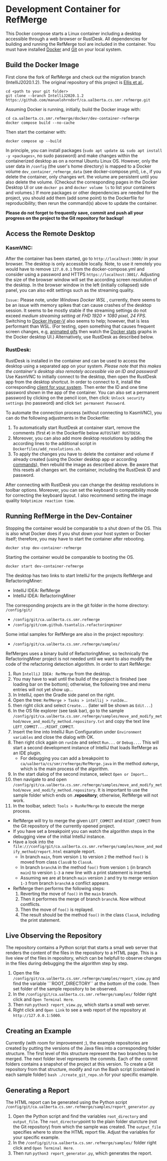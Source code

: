 # Development Container for RefMerge

This Docker compose starts a Linux container including a desktop accessible through a web browser or RustDesk.
All dependencies for building and running the RefMerge tool are included in the container.
You must have installed [Docker](https://docs.docker.com/get-started/get-docker/) and [Git](https://git-scm.com/downloads) on your local system.

## Build the Docker Image

First clone the fork of RefMerge and check out the migration branch (IntelliJ2020.1.2).
The original repository of this project is [Ellis et al.](https://github.com/ualberta-smr/RefMerge).
```
cd <path to your git folder>
git clone --branch IntelliJ2020.1.2 https://github.com/manuelohrndorf/ca.ualberta.cs.smr.refmerge.git
```

Assuming Docker is running, initially, build the Docker image with:
```
cd ca.ualberta.cs.smr.refmerge/docker/dev-container-refmerge
docker compose build --no-cache
```

Then start the container with:
```
docker compose up --build
```
In principle, you can install packages (```sudo apt update && sudo apt install -y <packages>```, no sudo password) and make changes within the containerized desktop as on a normal Ubuntu Linux OS.
However, only the user data in ```/config``` (the user's home directory) is mapped to a Docker volume ```dev_container_refmerge_data``` (see docker-compose.yml), i.e., if you delete the container, only changes wrt. the volume are persistent until you also delete the volume.
 (Checkout the corresponding pages in the Docker Desktop UI or use ```docker ps``` and ```docker volume ls``` to list your containers and volumes.)
If more packages or other dependencies are needed for the project, you should add them (add some point) to the Dockerfile for reproducibility; then rerun the command(s) above to update the container.

**Please do not forget to frequently save, commit and push all your progress on the project to the Git repository for backup!**

## Access the Remote Desktop

### KasmVNC:

After the container has been started, go to ```http://localhost:3000/``` in your browser.
The desktop is only accessible locally.
Note, to use it remotely you would have to remove ```127.0.0.1``` from the docker-compose.yml and consider using a password and HTTPS ```https://localhost:3001/```.
Adjusting the size of the browser window will set the according screen resolution of the desktop.
In the browser window in the left (initially collapsed) side panel, you can also edit settings such as the streaming quality.

```Issue:``` Please note, under *Windows Docker WSL* , currently, there seems to be an issue with memory spikes that can cause crashes of the desktop session.
It seems to be mostly stable if the streaming settings do not exceed *medium streaming setting at FHD 1920 × 1080 pixel, 24 FPS*.
Switching to [Docker Hyper-V](https://forums.docker.com/t/make-hyper-v-default-engine-on-docker-desktop-for-windows-installation/120377/2) also seems to help; however, that is less performant than WSL.
(For testing, open something that causes frequent screen changes, e.g, [animated gifs](https://tenor.com/) then watch the [Docker stats](https://www.docker.com/blog/how-to-monitor-container-memory-and-cpu-usage-in-docker-desktop/) graphs in the Docker desktop UI.)
Alternatively, use RustDesk as described below.

### RustDesk:

RustDesk is installed in the container and can be used to access the desktop using a separated app on your system.
*Please note that this makes the container's desktop also remotely accessible via an ID and password!*
Use KasmVNC to initially connect to the desktop, then open the RustDesk app from the desktop shortcut.
In order to connect to it, install the corresponding [client for your system](https://github.com/rustdesk/rustdesk/releases/tag/1.3.7).
Then enter the ID and one time password shown in the app of the container.
You can also set a permanent password by clicking on the pencil icon, then click: ```Unlock security settings``` (no password) and click ```Set permanent Password```.

To automate the connection process (without connecting to KasmVNC), you can do the following adjustments in the Dockerfile:
1. To automatically start RustDesk at container start, remove the comments (first ```#```) in the Dockerfile below ```AUTOSTART RUSTDESK```.
1. Moreover, you can also add more desktop resolutions by adding the according lines to the additional script in ```Dockerfiles/add_resolutions.sh```.
1. To apply the changes you have to delete the container and volume if already created (using the Docker desktop app or according [commands](https://www.digitalocean.com/community/tutorials/how-to-remove-docker-images-containers-and-volumes)), then rebuild the image as described above.
Be aware that this resets all changes wrt. the container, including the RustDesk ID and password.

After connecting with RustDesk you can change the desktop resolutions in toolbar options.
Moreover, you can set the keyboard to compatibility mode for correcting the keyboard layout.
I also recommend setting the image quality to```Optimize reaction time```.

## Running RefMerge in the Dev-Container

Stopping the container would be comparable to a shut down of the OS.
This is also what Docker does if you shut down your host system or Docker itself; therefore, you may have to start the container after rebooting.
```
docker stop dev-container-refmerge
```
Starting the container would be comparable to booting the OS.
```
docker start dev-container-refmerge
```

The desktop has two links to start IntelliJ for the projects RefMerge and RefactoringMiner:
- IntelliJ IDEA: RefMerge
- IntelliJ IDEA: RefactoringMiner

The corresponding projects are in the git folder in the home directory: ```/config/git/```
- ```/config/git/ca.ualberta.cs.smr.refmerge```
- ```/config/git/com.github.tsantalis.refactoringminer```

Some intial samples for RefMerge are also in the project repository:
- ```/config/git/ca.ualberta.cs.smr.refmerge/samples/```

RefMerges uses a binary build of RefactoringMiner, so technically the RefactoringMiner project is not needed until we want to also modify the code of the refactoring detection algorithm.
In order to start RefMerge:
1. Run ```IntelliJ IDEA: RefMerge``` from the desktop.
1. You may have to wait until the build of the project is finished (see loading bar on the bottom); otherwise, the following tree and menu entries will not yet show up...
1. In IntelliJ, open the Gradle side panel on the right.
1. Open the tree: ```RefMerge > Tasks > intellij > runIde```...
1. then right click and select ```Create...``` (later will be shown as ```Edit...```)
1. In the OS file explorer (see task bar), go to the sample ```/config/git/ca.ualberta.cs.smr.refmerge/samples/move_and_modify_method/move_and_modify_method.repository.txt``` and copy the text line ```LEFT_COMMIT...;RIGHT_COMMIT```.
1. Insert the line into IntelliJ Run Configuration under ```Environment variables``` and close the dialog with OK.
1. Then right click again on ```runIde``` and select ```Run...``` or ```Debug...```.
This will start a second development instance of IntelliJ that loads RefMerge as an IDE plugin.
   - For debugging you can add a breakpoint to ```ca/ualberta/cs/smr/refmerge/RefMerge.java``` in the method ```doMerge```, which is the main process of the algorithm.
1. In the start dialog of the second instance, select ```Open or Import```...
1. then navigate to and open ```/config/git/ca.ualberta.cs.smr.refmerge/samples/move_and_modify_method/move_and_modify_method.repository```.
It is important to use the sample folder which ends on **.repository**; otherwise, RefMerge will not work.
1. In the toolbar, select: ```Tools > RunRefMerge``` to execute the merge process.
  - RefMerge will try to merge the given ```LEFT_COMMIT``` and ```RIGHT_COMMIT``` from the Git repository of the currently opened project.
  - If you have set a breakpoint you can watch the algorithm steps in the debugging view of the initial IntelliJ instance.
  - Have a look into the ```file:///config/git/ca.ualberta.cs.smr.refmerge/samples/move_and_modify_method/report.html``` example report.
    - In branch ```main```, from version ```1``` to version ```2``` the method ```foo()``` is moved from class ```ClassB``` to ```ClassA```.
    - In branch ```branchA``` in the method ```foo()``` from version ```1``` (in branch ```main```) to version ```1-3``` a new line with a print statement is inserted.
    - Assuming we are at branch ```main``` version ```2``` and try to merge version ```1-3``` from branch ```branchA``` a conflict appears.
  - RefMerge then performs the following steps:
    1. Reverting the move of ```foo()``` in the ```main``` branch.
    1. Then it performes the merge of branch ```branchA```.
       Now without contflicts.
    1. Then the move of ```foo()``` is replayed.
    1. The result should be the method ```foo()``` in the class ```ClassA```, including the print statement.

## Live Observing the Repository

The repository contains a Python script that starts a small web server that renders the content of the files in the repository to a HTML page.
This is a live view of the files in repository, which can be helpfull to observe changes in the files during debugging the the algorithm step by step.

1. Open the file ```/config/git/ca.ualberta.cs.smr.refmerge/samples/report_view.py``` and find the variable ```ROOT_DIRECTORY`` at the bottom of the code. 
   Then set folder  of the sample repository to be observed.
1. In the ```/config/git/ca.ualberta.cs.smr.refmerge/samples/``` folder right click and ```Open Terminal Here```.
1. Then run ```python3 report_view.py```, which starts a small web server.
1. Right click and ```Open Link``` to see a web report of the repository at ```http://127.0.0.1:5000```.

## Creating an Example

Currently (with room for improvement ;), the example repositories are created by putting the versions of the Java files into a corresponding folder structure.
The first level of this structure represent the two branches to be merged.
The next folder level represents the commits.
Each of the commit folders contains a snapshot of the project at this version.
To create a Git repository from that structure, modify and run the Bash script (contained in each sample folder) ```bash ./create_git_repo.sh``` for your specific example.

## Generating a Report

The HTML report can be generated using the Python script ```/config/git/ca.ualberta.cs.smr.refmerge/samples/report_generator.py```

1. Open the Python script and find the variables ```root_directory``` and ```output_file```.
   The ```root_directory```point to the plain folder sturcture (not the Git repository) from which the sample was created.
   The ```output_file``` specifies where to store the HTML report file.
   Adjust the variables for your specific example.
1. In the ```/config/git/ca.ualberta.cs.smr.refmerge/samples/``` folder right click and ```Open Terminal Here```.
1. Then run ```python3 report_generator.py```, which generates the report.
